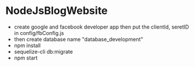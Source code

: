 # NodeJsBlogWebsite
- create google and facebook developer app then put the clientId, seretID in config/fbConfig.js
- then create database name "database_development"
- npm install 
- sequelize-cli db:migrate
- npm start

